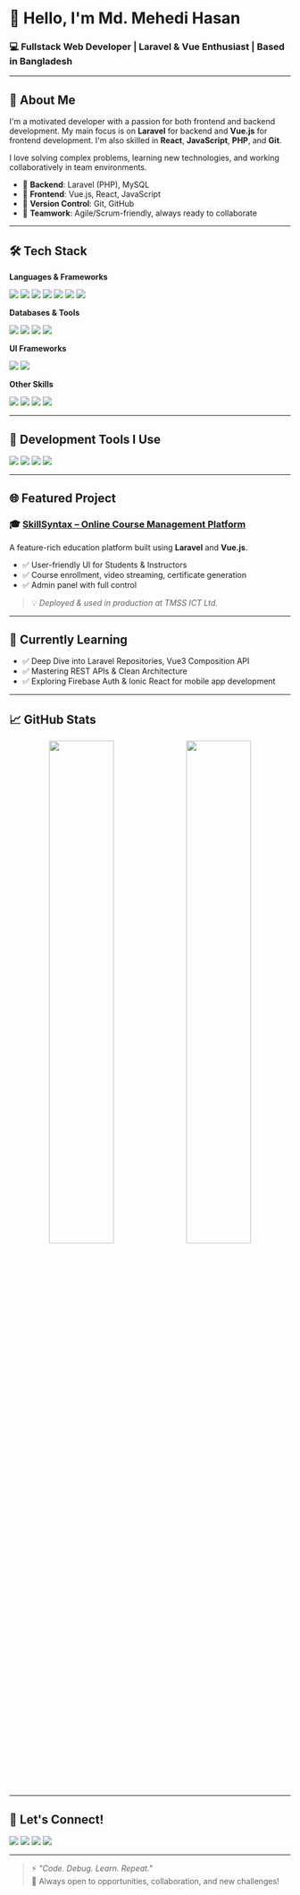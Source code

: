 # 👋 Hello, I'm **Md. Mehedi Hasan**  
### 💻 Fullstack Web Developer | Laravel & Vue Enthusiast | Based in Bangladesh  

---

## 🚀 About Me

I'm a motivated developer with a passion for both frontend and backend development. My main focus is on **Laravel** for backend and **Vue.js** for frontend development. I'm also skilled in **React**, **JavaScript**, **PHP**, and **Git**.

I love solving complex problems, learning new technologies, and working collaboratively in team environments.

- 🔹 **Backend**: Laravel (PHP), MySQL  
- 🔹 **Frontend**: Vue.js, React, JavaScript  
- 🔹 **Version Control**: Git, GitHub  
- 🔹 **Teamwork**: Agile/Scrum-friendly, always ready to collaborate  

---

## 🛠️ Tech Stack

**Languages & Frameworks**  
<p align="left">
  <img src="https://img.shields.io/badge/Laravel-E53935?style=for-the-badge&logo=laravel&logoColor=white"/>
  <img src="https://img.shields.io/badge/Vue.js-42B883?style=for-the-badge&logo=vue.js&logoColor=white"/>
  <img src="https://img.shields.io/badge/React-61DAFB?style=for-the-badge&logo=react&logoColor=black"/>
  <img src="https://img.shields.io/badge/PHP-777BB4?style=for-the-badge&logo=php&logoColor=white"/>
  <img src="https://img.shields.io/badge/JavaScript-F7DF1E?style=for-the-badge&logo=javascript&logoColor=black"/>
  <img src="https://img.shields.io/badge/Node.js-339933?style=for-the-badge&logo=node.js&logoColor=white"/>
  <img src="https://img.shields.io/badge/Express.js-000000?style=for-the-badge&logo=express&logoColor=white"/>
</p>

**Databases & Tools**  
<p align="left">
  <img src="https://img.shields.io/badge/MySQL-4479A1?style=for-the-badge&logo=mysql&logoColor=white"/>
  <img src="https://img.shields.io/badge/MongoDB-47A248?style=for-the-badge&logo=mongodb&logoColor=white"/>
  <img src="https://img.shields.io/badge/PostgreSQL-336791?style=for-the-badge&logo=postgresql&logoColor=white"/>
  <img src="https://img.shields.io/badge/phpMyAdmin-F38020?style=for-the-badge&logo=php&logoColor=white"/>
</p>

**UI Frameworks**  
<p align="left">
  <img src="https://img.shields.io/badge/Bootstrap-7952B3?style=for-the-badge&logo=bootstrap&logoColor=white"/>
  <img src="https://img.shields.io/badge/Tailwind_CSS-06B6D4?style=for-the-badge&logo=tailwind-css&logoColor=white"/>
</p>

**Other Skills**  
<p align="left">
  <img src="https://img.shields.io/badge/Git-F05032?style=for-the-badge&logo=git&logoColor=white"/>
  <img src="https://img.shields.io/badge/Linux-FCC624?style=for-the-badge&logo=linux&logoColor=black"/>
  <img src="https://img.shields.io/badge/HTML5-E34F26?style=for-the-badge&logo=html5&logoColor=white"/>
  <img src="https://img.shields.io/badge/CSS3-1572B6?style=for-the-badge&logo=css3&logoColor=white"/>
</p>

---

## 🧰 Development Tools I Use

<p align="left">
  <img src="https://img.shields.io/badge/VS%20Code-007ACC?style=for-the-badge&logo=visual-studio-code&logoColor=white"/>
  <img src="https://img.shields.io/badge/PHPStorm-000000?style=for-the-badge&logo=phpstorm&logoColor=white"/>
  <img src="https://img.shields.io/badge/WebStorm-000000?style=for-the-badge&logo=webstorm&logoColor=white"/>
  <img src="https://img.shields.io/badge/Android%20Studio-3DDC84?style=for-the-badge&logo=android-studio&logoColor=white"/>
</p>

---

## 🌐 Featured Project

### 🎓 [SkillSyntax – Online Course Management Platform](https://skill.tmssict.com/)  
A feature-rich education platform built using **Laravel** and **Vue.js**.

- ✅ User-friendly UI for Students & Instructors  
- ✅ Course enrollment, video streaming, certificate generation  
- ✅ Admin panel with full control

> 💡 *Deployed & used in production at TMSS ICT Ltd.*

---

## 🌱 Currently Learning

- ✅ Deep Dive into Laravel Repositories, Vue3 Composition API  
- ✅ Mastering REST APIs & Clean Architecture  
- ✅ Exploring Firebase Auth & Ionic React for mobile app development  

---

## 📈 GitHub Stats

<div align="center">
  <img src="https://github-readme-stats.vercel.app/api?username=Omehedi&show_icons=true&theme=tokyonight" width="48%" />
  <img src="https://github-readme-stats.vercel.app/api/top-langs/?username=Omehedi&layout=compact&theme=tokyonight" width="48%" />
</div>

---

## 🤝 Let's Connect!

<p align="left">
  <a href="mailto:mahinbabu042@gmail.com"><img src="https://img.shields.io/badge/Gmail-D14836?style=for-the-badge&logo=gmail&logoColor=white"/></a>
  <a href="https://www.linkedin.com/in/mehedi-hasan-b11516277/" target="_blank"><img src="https://img.shields.io/badge/LinkedIn-0077B5?style=for-the-badge&logo=linkedin&logoColor=white"/></a>
  <a href="https://www.facebook.com/profile.php?id=100035849441092" target="_blank"><img src="https://img.shields.io/badge/Facebook-1877F2?style=for-the-badge&logo=facebook&logoColor=white"/></a>
  <a href="https://skill.tmssict.com/" target="_blank"><img src="https://img.shields.io/badge/SkillSyntax-ff69b4?style=for-the-badge&logo=Google-chrome&logoColor=white"/></a>
</p>

---

> ⚡ *"Code. Debug. Learn. Repeat."*  
> 🔁 Always open to opportunities, collaboration, and new challenges!

